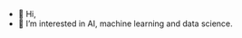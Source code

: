 - 👋 Hi, 
- 👀 I’m interested in AI, machine learning and data science.




<!---
Kevwell/Kevwell is a ✨ special ✨ repository because its `README.md` (this file) appears on your GitHub profile.
You can click the Preview link to take a look at your changes.
--->
